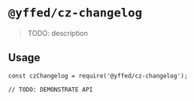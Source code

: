 # `@yffed/cz-changelog`

> TODO: description

## Usage

```
const czChangelog = require('@yffed/cz-changelog');

// TODO: DEMONSTRATE API
```
